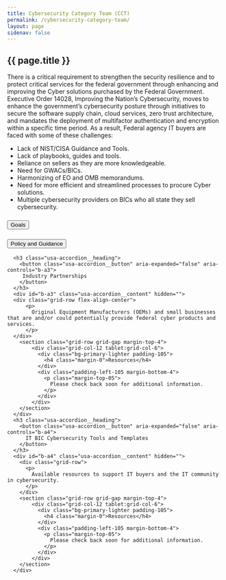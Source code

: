 ```yaml
---
title: Cybersecurity Category Team (CCT)
permalink: /cybersecurity-category-team/
layout: page
sidenav: false
---
```


<section class="grid-container padding-left-0 padding-right-1">
<h1 class="margin-top-0">{{ page.title }}</h1>

<div class="margin-bottom-2">There is a critical requirement to strengthen the security resilience and to protect critical services for the federal government through enhancing and improving the Cyber solutions purchased by the Federal Government. Executive Order 14028, Improving the Nation’s Cybersecurity, moves to enhance the government’s cybersecurity posture through initiatives to secure the software supply chain, cloud services, zero trust architecture, and mandates the deployment of multifactor authentication and encryption within a specific time period.  As a result, Federal agency IT buyers are faced with some of these challenges:

<ul>
  <li>Lack of NIST/CISA Guidance and Tools.</li>
  <li>Lack of playbooks, guides and tools.</li>
  <li>Reliance on sellers as they are more knowledgeable.</li>
  <li>Need for GWACs/BICs.</li>
  <li>Harmonizing of EO and OMB memorandums.</li>
  <li>Need for more efficient and streamlined processes to procure Cyber solutions.</li>
  <li>Multiple cybersecurity providers on BICs who all state they sell cybersecurity.</li>
</ul>
</div>

<div class="usa-accordion">
      <h3 class="usa-accordion__heading">
        <button class="usa-accordion__button" aria-expanded="false" aria-controls="b-a1">
          Goals
        </button>
      </h3>
      <div id="b-a1" class="usa-accordion__content" hidden="">
        <div class="grid-row flex-align-center">
          <p>
              Our goal is to focus on contracts, processes, tools, templates or knowledge sharing. The government must: 
              <ul>
                <li><b>Provide access to vehicles and resources to drive efficient acquisition processes</b>: Enable an agency who has a requirement to gain access to the right GWACs/BICs that can meet those requirements, and then be able to go through the process as efficiently as possible by having access to templates, RFI/solicitations, common SLAs, standard terms, conditions, pricing, etc.</li>
                <li><b>Collaboration across IT and Acquisition professionals</b>:  Achieve a whole-of-government approach by working collectively across federal acquisition programs. The CCT will be chaired by an agency that will set agenda, direction, and deliverables.  Members will include IT practitioners from agencies and BIC solution holders who will share ideas, artifacts, and expertise.  </li>
                <li><b>Develop library of relevant acquisition materials</b>: The ITVMO acts as a broker and resource library to compile the best thinking and information on IT acquisitions from across government. The ITVMO will provide logistics support and help to broker CCT deliverables to IT buyers/agency customers.</li>
                <li><b>Provide tools to assist federal buyers of Cybersecurity</b>: Review cyber offerings and identify standard requirements, pricing, and terms and conditions.  Evaluate the need and effectiveness of market research tools for IT buyers.</li>
              </ul>
          </p>
        </div>
      </div>
      <h3 class="usa-accordion__heading">
        <button class="usa-accordion__button" aria-expanded="false" aria-controls="b-a2">
          Policy and Guidance
        </button>
      </h3>
      <div id="b-a2" class="usa-accordion__content" hidden="">
        <div class="grid-row flex-align-center">
          <p>
            A repository of cybersecurity resources, trends, data, and practices across the government and contract vehicles to promote knowledge sharing.
          </p>
        </div>
        <section class="grid-row grid-gap margin-top-4">
            <div class="grid-col-12 tablet:grid-col-6">
              <div class="bg-primary-lighter padding-105">
                <h4 class="margin-0">Resources</h4>
              </div>
              <div class="padding-left-105 margin-bottom-4">
                <p class="margin-top-05">
                  Please check back soon for additional information.
                </p>
              </div>
            </div>
        </section>
      </div>

      <h3 class="usa-accordion__heading">
        <button class="usa-accordion__button" aria-expanded="false" aria-controls="b-a3">
         Industry Partnerships
        </button>
      </h3>
      <div id="b-a3" class="usa-accordion__content" hidden="">
      <div class="grid-row flex-align-center">
          <p>
            Original Equipment Manufacturers (OEMs) and small businesses that are and/or could potentially provide federal cyber products and services.
          </p>
      </div>
        <section class="grid-row grid-gap margin-top-4">
            <div class="grid-col-12 tablet:grid-col-6">
              <div class="bg-primary-lighter padding-105">
                <h4 class="margin-0">Resources</h4>
              </div>
              <div class="padding-left-105 margin-bottom-4">
                <p class="margin-top-05">
                  Please check back soon for additional information.
                </p>
              </div>
            </div>
        </section>
      </div>
      <h3 class="usa-accordion__heading">
        <button class="usa-accordion__button" aria-expanded="false" aria-controls="b-a4">
          IT BIC Cybersecurity Tools and Templates
        </button>
      </h3>
      <div id="b-a4" class="usa-accordion__content" hidden="">
        <div class="grid-row">
          <p>
            Available resources to support IT buyers and the IT community in cybersecurity. 
          </p>
        </div>
        <section class="grid-row grid-gap margin-top-4">
            <div class="grid-col-12 tablet:grid-col-6">
              <div class="bg-primary-lighter padding-105">
                <h4 class="margin-0">Resources</h4>
              </div>
              <div class="padding-left-105 margin-bottom-4">
                <p class="margin-top-05">
                  Please check back soon for additional information.
                </p>
              </div>
            </div>
        </section>
      </div>
</div>
<br/>
</section>

